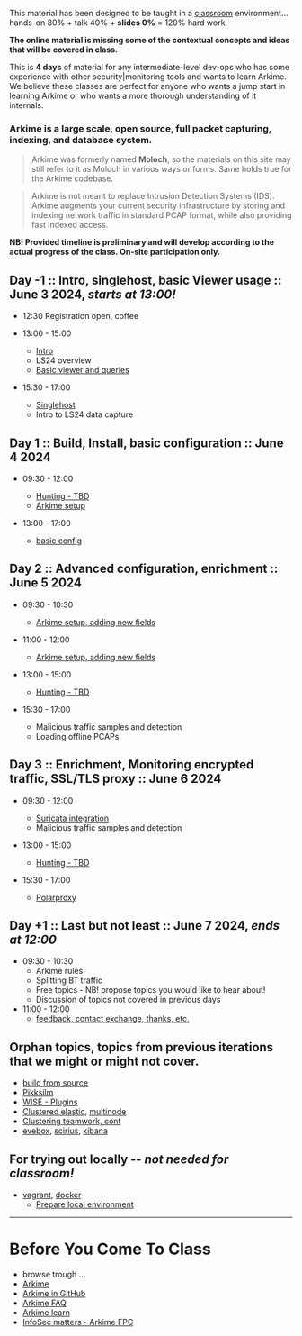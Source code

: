 
This material has been designed to be taught in a [classroom](https://ccdcoe.org/training/cyber-defence-monitoring-course-large-scale-packet-capture-analysis-june-2024/) environment... hands-on 80% + talk 40% + **slides 0%** = 120% hard work

**The online material is missing some of the contextual concepts and ideas that will be covered in class.**

This is **4 days** of material for any intermediate-level dev-ops who has some experience with other security|monitoring tools and wants to learn Arkime. We believe these classes are perfect for anyone who wants a jump start in learning Arkime or who wants a more thorough understanding of it internals.

### Arkime is a large scale, open source, full packet capturing, indexing, and database system.

> Arkime was formerly named **Moloch**, so the materials on this site may still refer to it as Moloch in various ways or forms. Same holds true for the Arkime codebase.

> Arkime is not meant to replace Intrusion Detection Systems (IDS). Arkime augments your current security infrastructure by storing and indexing network traffic in standard PCAP format, while also providing fast indexed access.

**NB! Provided timeline is preliminary and will develop according to the actual progress of the class. On-site participation only.**

## Day -1 :: Intro, singlehost, basic Viewer usage :: June 3 2024, *starts at 13:00!*

 * 12:30 Registration open, coffee

 * 13:00 - 15:00
   * [Intro](/common/day_intro.md)
   * LS24 overview
   * [Basic viewer and queries](/Arkime/queries/#using-the-viewer)
 * 15:30 - 17:00
   * [Singlehost](/singlehost/)
   * Intro to LS24 data capture

## Day 1 :: Build, Install, basic configuration :: June 4 2024

 * 09:30 - 12:00
   * [Hunting - TBD](/Arkime/queries/#hunting-trip)
   * [Arkime setup](/Arkime/package_setup/)
   
 * 13:00 - 17:00
   * [basic config](/Arkime/setup/#Config)

## Day 2 :: Advanced configuration, enrichment :: June 5 2024

 * 09:30 - 10:30
   * [Arkime setup, adding new fields](/Arkime/package_setup/)
 * 11:00 - 12:00
   * [Arkime setup, adding new fields](/Arkime/package_setup/)

 * 13:00 - 15:00
   * [Hunting - TBD](/Arkime/queries/#hunting-trip)
 * 15:30 - 17:00
   * Malicious traffic samples and detection
   * Loading offline PCAPs


## Day 3 :: Enrichment, Monitoring encrypted traffic, SSL/TLS proxy :: June 6 2024

 * 09:30 - 12:00
   * [Suricata integration](/Arkime/suricata/)
   * Malicious traffic samples and detection

 * 13:00 - 15:00
   * [Hunting - TBD](/Arkime/queries/#hunting-trip)
 * 15:30 - 17:00
   * [Polarproxy](/Arkime/polarproxy)
    
## Day +1 :: Last but not least :: June 7 2024, *ends at 12:00*

 * 09:30 - 10:30
   * Arkime rules
   * Splitting BT traffic
   * Free topics - NB! propose topics you would like to hear about!
   * Discussion of topics not covered in previous days
 * 11:00 - 12:00
   * [feedback, contact exchange, thanks, etc.](/common/Closing.md)
 

## Orphan topics, topics from previous iterations that we might or might not cover.
   * [build from source](/Arkime/setup/#Build)
   * [Pikksilm](/Arkime/pikksilm)
   * [WISE - Plugins](/Arkime/wise#writing-a-wise-plugin)
   * [Clustered elastic](/Arkime/clustering#clustered-elasticsearch), [multinode](/Arkime/clustering#moloch-workers)
   * [Clustering teamwork, cont](/Arkime/clustering)
   * [evebox](/Suricata/indexing#evebox), [scirius](/Suricata/indexing#scirius), [kibana](/Suricata/indexing#kibana)

## For trying out locally -- *not needed for classroom!*
   * [vagrant](/common/vagrant/), [docker](/common/docker)
     * [Prepare local environment](/Arkime/prepare-laptop.md)

----

# Before You Come To Class

  * browse trough ...
  * [Arkime](https://arkime.com/)
  * [Arkime in GitHub](https://github.com/arkime/arkime)
  * [Arkime FAQ](https://arkime.com/faq)
  * [Arkime learn](https://arkime.com/learn)
  * [InfoSec matters - Arkime FPC](http://blog.infosecmatters.net/2017/05/moloch-fpc.html)
